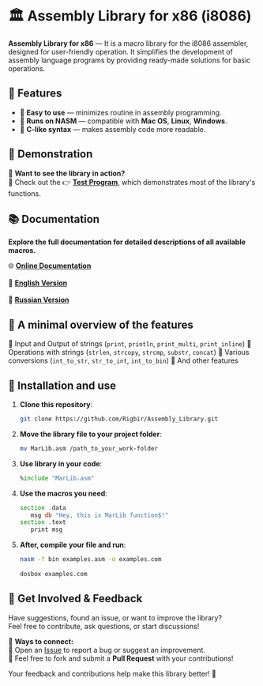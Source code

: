 # 🏛️ Assembly Library for x86 (i8086)

**Assembly Library for x86** — It is a macro library for the i8086 assembler, designed for user-friendly operation. It simplifies the development of assembly language programs by providing ready-made solutions for basic operations. 

## 🚀 Features  
- 🔹 **Easy to use** — minimizes routine in assembly programming.  
- 🔹 **Runs on NASM** — compatible with **Mac OS**, **Linux**, **Windows**.  
- 🔹 **C-like syntax** — makes assembly code more readable.  


## 🔧 Demonstration  
💭 **Want to see the library in action?**  
📌 Check out the 👉 [**Test Program**](https://github.com/Rigbir/Assembly_Library/blob/main/TestLib.asm), which demonstrates most of the library's functions. 


## 📚 Documentation  

**Explore the full documentation for detailed descriptions of all available macros.**  

🌐 [**Online Documentation**](https://rigbir.github.io/Assembly_Library/) <br>
<br> 🔹 [**English Version**](https://github.com/Rigbir/Assembly_Library/blob/main/Documentations/Documentation_EN.md) <br>  
🔹 [**Russian Version**](https://github.com/Rigbir/Assembly_Library/blob/main/Documentations/Documentation_RU.md) <br>  


## 🔧 A minimal overview of the features

📌 Input and Output of strings (`print`, `println`, `print_multi`, `print_inline`)
📌 Operations with strings (`strlen`, `strcopy`, `strcmp`, `substr`, `concat`)
📌 Various conversions (`int_to_str`, `str_to_int`, `int_to_bin`)
📌 And other features

 
## 🚀 Installation and use

1. **Clone this repository**:
   ```sh
   git clone https://github.com/Rigbir/Assembly_Library.git
   ```
2. **Move the library file to your project folder**:
   ```sh
   mv MarLib.asm /path_to_your_work-folder
   ```
3. **Use library in your code**:
   ```asm
   %include "MarLib.asm"
   ```
4. **Use the macros you need**:
   ```asm
   section .data
      msg db "Hey, this is MarLib function$!"
   section .text
      print msg
   ```
5. **After, compile your file and run**:
   ```sh
   nasm -f bin examples.asm -o examples.com 
  
   dosbox examples.com
   ```

## 💬 Get Involved & Feedback  

Have suggestions, found an issue, or want to improve the library?  
Feel free to contribute, ask questions, or start discussions!  

📌 **Ways to connect:**  
🔹 Open an [Issue](https://github.com/Rigbir/Assembly_Library/issues) to report a bug or suggest an improvement.  
🔹 Feel free to fork and submit a **Pull Request** with your contributions!  

Your feedback and contributions help make this library better! 🚀  
